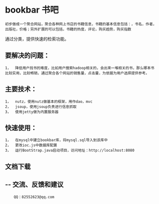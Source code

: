 bookbar 书吧
=============================================
	初步做成一个聚合网站，聚合各种网上书店的书籍信息，书籍的基本信息包括：，书名，作者，出版社，价格；另外扩展的可以包括，书籍的热度，评论，购买趋势，购买指数
通过分类，提供快速的检索功能。 

要解决的问题：
-----------------
	1，	降低用户找书的难度，比如用户搜索hadoop相关的，会出来一堆相关的书，那么哪本书比较实用，比较畅销，通过聚合各个网站的销售量，点击量，为依据为用户选择提供参考。

	
主要技术：
-----------------
	1，	nutz，使用nutz做基本的框架，用作dao，mvc
	2，	jsoup，使用jsoup负责进行信息抓取
	3，	使用jetty做为内置服务器	

快速使用：
-----------------
	1，	在mysql中建立bookbar库，将mysql.sql导入到该库中
	2，	更改ioc.js中数据库配置
	3，	运行BootStrap.java启动项目，访问地址：http://localhost:8080	
 	
 
文档下载
--------
--
交流、反馈和建议
---------------
		QQ：82552623@qq.com

